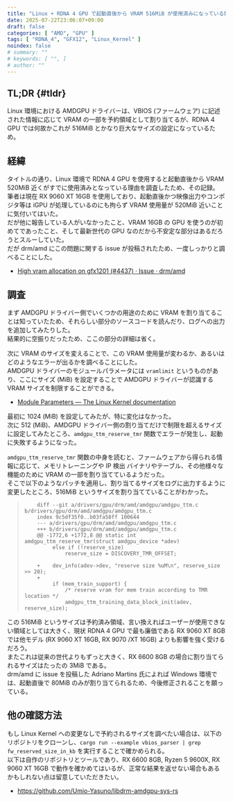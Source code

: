 ```yaml
---
title: "Linux + RDNA 4 GPU で起動直後から VRAM 516MiB が使用済みになっている理由"
date: 2025-07-22T23:06:07+09:00
draft: false
categories: [ "AMD", "GPU" ]
tags: [ "RDNA_4", "GFX12", "Linux_Kernel" ]
noindex: false
# summary: ""
# keywords: [ "", ]
# author: ""
---
```


## TL;DR {#tldr}
Linux 環境における AMDGPU ドライバーは、VBIOS (ファームウェア) に記述された情報に応じて VRAM の一部を予約領域として割り当てるが、RDNA 4 GPU では何故かこれが 516MiB とかなり巨大なサイズの設定になっているため。  

## 経緯
タイトルの通り、Linux 環境で RDNA 4 GPU を使用すると起動直後から VRAM 520MiB 近くがすでに使用済みとなっている理由を調査したため、その記録。  
筆者は現在 RX 9060 XT 16GB を使用しており、起動直後かつ映像出力やコンポジタ等は iGPU が処理しているのにも拘らず VRAM 使用量が 520MiB 近いことに気付いてはいた。  
だが他に報告している人がいなかったこと、VRAM 16GB の GPU を使うのが初めてであったこと、そして最新世代の GPU なのだから不安定な部分はあるだろうとスルーしていた。  
だが drm/amd にこの問題に関する issue が投稿されたため、一度しっかりと調べることにした。  

 * [High vram allocation on gfx1201 (#4437) · Issue · drm/amd](https://gitlab.freedesktop.org/drm/amd/-/issues/4437)

## 調査
まず AMDGPU ドライバー側でいくつかの用途のために VRAM を割り当てることは知っていたため、それらしい部分のソースコードを読んだり、ログへの出力を追加してみたりした。  
結果的に空振りだったため、ここの部分の詳細は省く。  

次に VRAM のサイズを変えることで、この VRAM 使用量が変わるか、あるいはどのようなエラーが出るかを調べることにした。  
AMDGPU ドライバーのモジュールパラメータには `vramlimit` というものがあり、ここにサイズ (MiB) を設定することで AMDGPU ドライバーが認識する VRAM サイズを制限することができる。  

 * [Module Parameters — The Linux Kernel documentation](https://www.kernel.org/doc/html/latest/gpu/amdgpu/module-parameters.html)

最初に 1024 (MiB) を設定してみたが、特に変化はなかった。  
次に 512 (MiB)、AMDGPU ドライバー側の割り当てだけで制限を超えるサイズに設定してみたところ、`amdgpu_ttm_reserve_tmr` 関数でエラーが発生し、起動に失敗するようになった。  

`amdgpu_ttm_reserve_tmr` 関数の中身を読むと、ファームウェアから得られる情報に応じて、メモリトレーニングや IP 検出 バイナリやテーブル、その他様々な機能のために VRAM の一部を割り当てているようだった。  
そこで以下のようなパッチを適用し、割り当てるサイズをログに出力するように変更したところ、516MiB というサイズを割り当てていることがわかった。  

 >         diff --git a/drivers/gpu/drm/amd/amdgpu/amdgpu_ttm.c b/drivers/gpu/drm/amd/amdgpu/amdgpu_ttm.c
 >         index 9c5df35f0..b03fa58ff 100644
 >         --- a/drivers/gpu/drm/amd/amdgpu/amdgpu_ttm.c
 >         +++ b/drivers/gpu/drm/amd/amdgpu/amdgpu_ttm.c
 >         @@ -1772,6 +1772,8 @@ static int amdgpu_ttm_reserve_tmr(struct amdgpu_device *adev)
 >          	else if (!reserve_size)
 >          		reserve_size = DISCOVERY_TMR_OFFSET;
 >          
 >         +	dev_info(adev->dev, "reserve size %uM\n", reserve_size >> 20);
 >         +
 >          	if (mem_train_support) {
 >          		/* reserve vram for mem train according to TMR location */
 >          		amdgpu_ttm_training_data_block_init(adev, reserve_size);

この 516MiB というサイズは予約済み領域、言い換えればユーザーが使用できない領域としては大きく、現状 RDNA 4 GPU で最も廉価である RX 9060 XT 8GB では他モデル (RX 9060 XT 16GB, RX 9070 /XT 16GB) よりも影響を強く受けるだろう。  
またこれは従来の世代よりもずっと大きく、RX 6600 8GB の場合に割り当てられるサイズはたったの 3MiB である。  
drm/amd に issue を投稿した Adriano Martins 氏によれば Windows 環境では、起動直後で 80MiB のみが割り当てられるため、今後修正されることを願っている。  

## 他の確認方法
もし Linux Kernel への変更なしで予約されるサイズを調べたい場合は、以下のリポジトリをクローンし、`cargo run --example vbios_parser | grep fw_reserved_size_in_kb` を実行することで確かめられる。  
以下は自作のリポジトリとツールであり、RX 6600 8GB, Ryzen 5 9600X, RX 9060 XT 16GB で動作を確かめてはいるが、正常な結果を返せない場合もあるかもしれない点は留意していただきたい。  

 * <https://github.com/Umio-Yasuno/libdrm-amdgpu-sys-rs>
